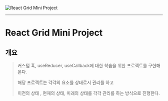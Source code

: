 ![React Grid Mini Project](https://user-images.githubusercontent.com/31315644/72083980-07cfaf00-3346-11ea-9066-0ddbb7c4d4da.png)

----------

# React Grid Mini Project

## 개요

> 커스텀 훅, useReducer, useCallback에 대한 학습을 위한 프로젝트를 구현해본다.
>
> 해당 프로젝트는 각각의 요소를 상태로서 관리를 하고
>
> 이전의 상태 , 현재의 상태, 미래의 상태를 각각 관리를 하는 방식으로 진행한다.